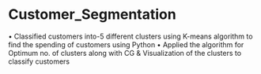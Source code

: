# Customer_Segmentation
•	Classified customers into-5 different clusters using K-means algorithm to find the spending of customers using Python 
•	Applied the algorithm for Optimum no. of clusters along with CG & Visualization of the clusters to classify customers


